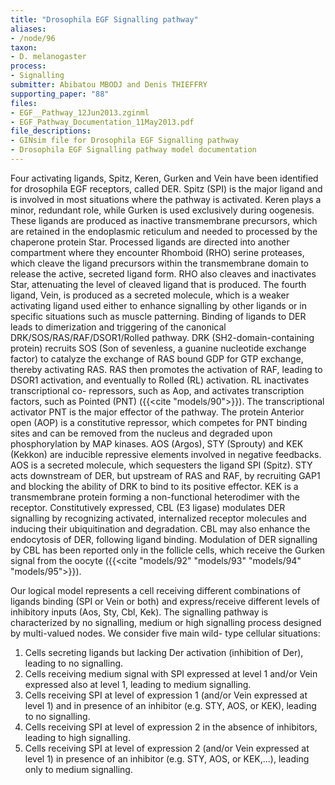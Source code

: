 ```yaml
---
title: "Drosophila EGF Signalling pathway"
aliases:
- /node/96
taxon: 
- D. melanogaster
process: 
- Signalling
submitter: Abibatou MBODJ and Denis THIEFFRY
supporting_paper: "88"
files: 
- EGF__Pathway_12Jun2013.zginml
- EGF_Pathway_Documentation_11May2013.pdf
file_descriptions: 
- GINsim file for Drosophila EGF Signalling pathway
- Drosophila EGF Signalling pathway model documentation
---
```



Four activating ligands, Spitz, Keren, Gurken and Vein have been identified
for drosophila EGF receptors, called DER. Spitz (SPI) is the major ligand and
is involved in most situations where the pathway is activated. Keren plays a
minor, redundant role, while Gurken is used exclusively during oogenesis.
These ligands are produced as inactive transmembrane precursors, which are
retained in the endoplasmic reticulum and needed to processed by the chaperone
protein Star. Processed ligands are directed into another compartment where
they encounter Rhomboid (RHO) serine proteases, which cleave the ligand
precursors within the transmembrane domain to release the active, secreted
ligand form. RHO also cleaves and inactivates Star, attenuating the level of
cleaved ligand that is produced. The fourth ligand, Vein, is produced as a
secreted molecule, which is a weaker activating ligand used either to enhance
signalling by other ligands or in specific situations such as muscle
patterning. Binding of ligands to DER leads to dimerization and triggering of
the canonical DRK/SOS/RAS/RAF/DSOR1/Rolled pathway. DRK (SH2-domain-containing
protein) recruits SOS (Son of sevenless, a guanine nucleotide exchange factor)
to catalyze the exchange of RAS bound GDP for GTP exchange, thereby activating
RAS. RAS then promotes the activation of RAF, leading to DSOR1 activation, and
eventually to Rolled (RL) activation. RL inactivates transcriptional co-
repressors, such as Aop, and activates transcription factors, such as Pointed
(PNT) ({{<cite "models/90">}}).
The transcriptional activator PNT is the major effector of the pathway.
The protein Anterior open (AOP) is a constitutive repressor,
which competes for PNT binding sites and can be removed from the nucleus and
degraded upon phosphorylation by MAP kinases. AOS (Argos), STY (Sprouty) and
KEK (Kekkon) are inducible repressive elements involved in negative feedbacks.
AOS is a secreted molecule, which sequesters the ligand SPI (Spitz). STY acts
downstream of DER, but upstream of RAS and RAF, by recruiting GAP1 and
blocking the ability of DRK to bind to its positive effector. KEK is a
transmembrane protein forming a non-functional heterodimer with the receptor.
Constitutively expressed, CBL (E3 ligase) modulates DER signalling by
recognizing activated, internalized receptor molecules and inducing their
ubiquitination and degradation. CBL may also enhance the endocytosis of DER,
following ligand binding. Modulation of DER signalling by CBL has been
reported only in the follicle cells, which receive the Gurken signal from the
oocyte ({{<cite "models/92" "models/93" "models/94" "models/95">}}).

Our logical model represents a cell receiving different
combinations of ligands binding (SPI or Vein or both) and express/receive
different levels of inhibitory inputs (Aos, Sty, Cbl, Kek).
The signalling pathway is characterized by no signalling, medium or high
signalling process designed by multi-valued nodes. We consider five main wild-
type cellular situations:

1. Cells secreting ligands but lacking Der activation (inhibition of Der),
   leading to no signalling.
2. Cells receiving medium signal with SPI expressed at level 1 and/or Vein
   expressed also at level 1, leading to medium signalling.
3. Cells receiving SPI at level of expression 1 (and/or Vein expressed at level 1)
   and in presence of an inhibitor (e.g. STY, AOS, or KEK), leading to no signalling.
4. Cells receiving SPI at level of expression 2 in the absence of inhibitors,
   leading to high signalling.
5. Cells receiving SPI at level of expression 2 (and/or Vein expressed at level 1) in
   presence of an inhibitor (e.g. STY, AOS, or KEK,...), leading only to medium signalling.

